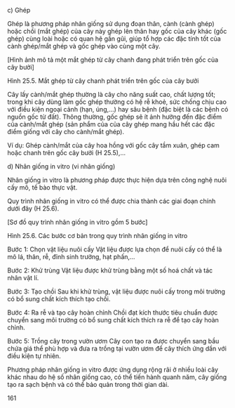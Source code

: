 c) Ghép

Ghép là phương pháp nhân giống sử dụng đoạn thân, cành (cành ghép) hoặc chồi (mắt ghép) của cây này ghép lên thân hay gốc của cây khác (gốc ghép) cùng loài hoặc có quan hệ gần gũi, giúp tổ hợp các đặc tính tốt của cành ghép/mắt ghép và gốc ghép vào cùng một cây.

[Hình ảnh mô tả một mắt ghép từ cây chanh đang phát triển trên gốc của cây bưởi]

Hình 25.5. Mắt ghép từ cây chanh phát triển trên gốc của cây bưởi

Cây lấy cành/mắt ghép thường là cây cho năng suất cao, chất lượng tốt; trong khi cây dùng làm gốc ghép thường có hệ rễ khoẻ, sức chống chịu cao với điều kiện ngoại cảnh (hạn, úng,...) hay sâu bệnh (đặc biệt là các bệnh có nguồn gốc từ đất). Thông thường, gốc ghép sẽ ít ảnh hưởng đến đặc điểm của cành/mắt ghép (sản phẩm của của cây ghép mang hầu hết các đặc điểm giống với cây cho cành/mắt ghép).

Ví dụ: Ghép cành/mắt của cây hoa hồng với gốc cây tầm xuân, ghép cam hoặc chanh trên gốc cây bưởi (H 25.5),...

d) Nhân giống in vitro (vi nhân giống)

Nhân giống in vitro là phương pháp được thực hiện dựa trên công nghệ nuôi cấy mô, tế bào thực vật.

Quy trình nhân giống in vitro có thể được chia thành các giai đoạn chính dưới đây (H 25.6).

[Sơ đồ quy trình nhân giống in vitro gồm 5 bước]

Hình 25.6. Các bước cơ bản trong quy trình nhân giống in vitro

Bước 1: Chọn vật liệu nuôi cấy
Vật liệu được lựa chọn để nuôi cấy có thể là mô lá, thân, rễ, đỉnh sinh trưởng, hạt phấn,...

Bước 2: Khử trùng
Vật liệu được khử trùng bằng một số hoá chất và tác nhân vật lí.

Bước 3: Tạo chồi
Sau khi khử trùng, vật liệu được nuôi cấy trong môi trường có bổ sung chất kích thích tạo chồi.

Bước 4: Ra rễ và tạo cây hoàn chỉnh
Chồi đạt kích thước tiêu chuẩn được chuyển sang môi trường có bổ sung chất kích thích ra rễ để tạo cây hoàn chỉnh.

Bước 5: Trồng cây trong vườn ươm
Cây con tạo ra được chuyển sang bầu chứa giá thể phù hợp và đưa ra trồng tại vườn ươm để cây thích ứng dần với điều kiện tự nhiên.

Phương pháp nhân giống in vitro được ứng dụng rộng rãi ở nhiều loài cây khác nhau do hệ số nhân giống cao, có thể tiến hành quanh năm, cây giống tạo ra sạch bệnh và có thể bảo quản trong thời gian dài.

161